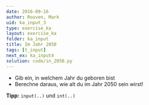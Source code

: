 ```yaml
---
date: 2016-09-16
author: Rouven, Mark
uid: ka_input_3
type: exercise_ka
layout: exercise_ka
folder: ka_input
title: Im Jahr 2050
tags: [t_input]
next_ex: ka_input4
solution: code/in_2050.py
---
```


- Gib ein, in welchem Jahr du geboren bist
- Berechne daraus, wie alt du im Jahr 2050 sein wirst!

**Tipp:** `input(..)` und `int(..)`